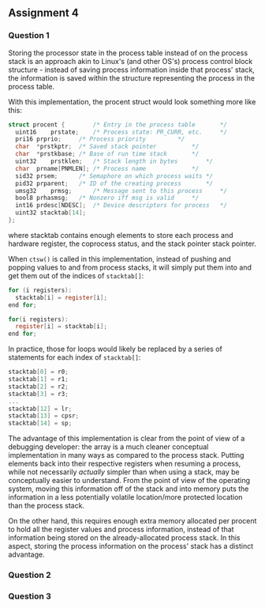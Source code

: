 ## Assignment 4

### Question 1
Storing the processor state in the process table instead of on the process stack is an approach akin to Linux's (and other OS's) process control block structure - instead of saving process information inside that process' stack, the information is saved within the structure representing the process in the process table.

With this implementation, the procent struct would look something more like this:

```C
struct procent {		/* Entry in the process table		*/
  uint16	prstate;	/* Process state: PR_CURR, etc.		*/
  pri16	prprio;		/* Process priority			*/
  char	*prstkptr;	/* Saved stack pointer			*/
  char	*prstkbase;	/* Base of run time stack		*/
  uint32	prstklen;	/* Stack length in bytes		*/
  char	prname[PNMLEN];	/* Process name				*/
  sid32	prsem;		/* Semaphore on which process waits	*/
  pid32	prparent;	/* ID of the creating process		*/
  umsg32	prmsg;		/* Message sent to this process		*/
  bool8	prhasmsg;	/* Nonzero iff msg is valid		*/
  int16	prdesc[NDESC];	/* Device descriptors for process	*/
  uint32 stacktab[14];
};
```
where stacktab contains enough elements to store each process and hardware register, the coprocess status, and the stack pointer stack pointer.

When ```ctsw()``` is called in this implementation, instead of pushing and popping values to and from process stacks, it will simply put them into and get them out of the indices of ```stacktab[]```:

```C
for (i registers):
  stacktab[i] = register[i];
end for;
```
```C
for(i registers):
  register[i] = stacktab[i];
end for;
```

In practice, those for loops would likely be replaced by a series of statements for each index of ```stacktab[]```:

```C
stacktab[0] = r0;
stacktab[1] = r1;
stacktab[2] = r2;
stacktab[3] = r3;
...
stacktab[12] = lr;
stacktab[13] = cpsr;
stacktab[14] = sp;
```

The advantage of this implementation is clear from the point of view of a debugging developer: the array is a much cleaner conceptual implementation in many ways as compared to the process stack. Putting elements back into their respective registers when resuming a process, while not necessarily _actually_ simpler than when using a stack, may be conceptually easier to understand. From the point of view of the operating system, moving this information off of the stack and into memory puts the information in a less potentially volatile location/more protected location than the process stack.

On the other hand, this requires enough extra memory allocated per procent to hold all the register values and process information, instead of that information being stored on the already-allocated process stack. In this aspect, storing the process information on the process' stack has a distinct advantage.

### Question 2


### Question 3
